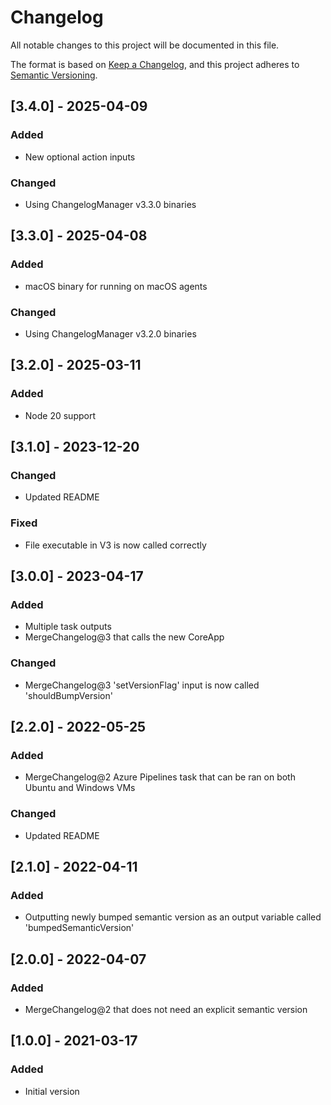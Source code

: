 # Changelog
All notable changes to this project will be documented in this file.

The format is based on [Keep a Changelog](https://keepachangelog.com/en/1.0.0/),
and this project adheres to [Semantic Versioning](https://semver.org/spec/v2.0.0.html).

## [3.4.0] - 2025-04-09
### Added
- New optional action inputs

### Changed
- Using ChangelogManager v3.3.0 binaries

## [3.3.0] - 2025-04-08
### Added
- macOS binary for running on macOS agents

### Changed
- Using ChangelogManager v3.2.0 binaries

## [3.2.0] - 2025-03-11
### Added
- Node 20 support

## [3.1.0] - 2023-12-20
### Changed
- Updated README

### Fixed
- File executable in V3 is now called correctly

## [3.0.0] - 2023-04-17
### Added
- Multiple task outputs
- MergeChangelog@3 that calls the new CoreApp

### Changed
- MergeChangelog@3 'setVersionFlag' input is now called 'shouldBumpVersion'

## [2.2.0] - 2022-05-25
### Added
- MergeChangelog@2 Azure Pipelines task that can be ran on both Ubuntu and Windows VMs

### Changed
- Updated README

## [2.1.0] - 2022-04-11
### Added
- Outputting newly bumped semantic version as an output variable called 'bumpedSemanticVersion'

## [2.0.0] - 2022-04-07
### Added
- MergeChangelog@2 that does not need an explicit semantic version

## [1.0.0] - 2021-03-17
### Added
- Initial version
